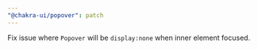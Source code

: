 ```yaml
---
"@chakra-ui/popover": patch
---
```


Fix issue where `Popover` will be `display:none` when inner element focused.
